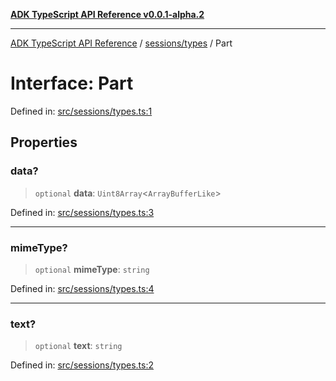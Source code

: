 [**ADK TypeScript API Reference v0.0.1-alpha.2**](../../../README.md)

***

[ADK TypeScript API Reference](../../../modules.md) / [sessions/types](../README.md) / Part

# Interface: Part

Defined in: [src/sessions/types.ts:1](https://github.com/njraladdin/adk-typescript/blob/main/src/sessions/types.ts#L1)

## Properties

### data?

> `optional` **data**: `Uint8Array`\<`ArrayBufferLike`\>

Defined in: [src/sessions/types.ts:3](https://github.com/njraladdin/adk-typescript/blob/main/src/sessions/types.ts#L3)

***

### mimeType?

> `optional` **mimeType**: `string`

Defined in: [src/sessions/types.ts:4](https://github.com/njraladdin/adk-typescript/blob/main/src/sessions/types.ts#L4)

***

### text?

> `optional` **text**: `string`

Defined in: [src/sessions/types.ts:2](https://github.com/njraladdin/adk-typescript/blob/main/src/sessions/types.ts#L2)

